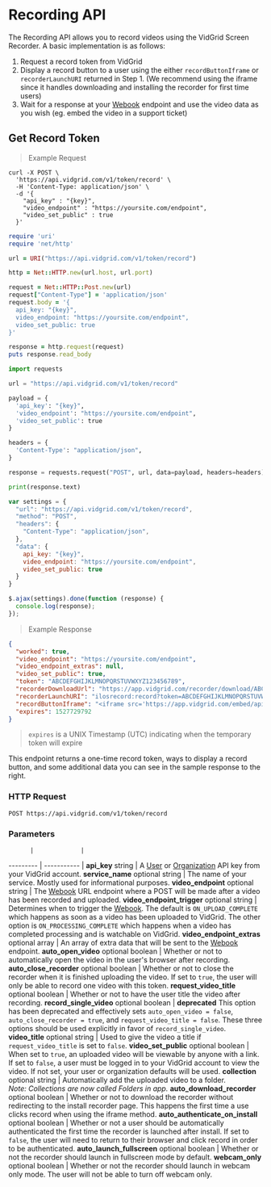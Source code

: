 # Recording API

The Recording API allows you to record videos using the VidGrid Screen Recorder. A basic implementation is as follows:

1. Request a record token from VidGrid
2. Display a record button to a user using the either `recordButtonIframe` or `recorderLaunchURI` returned in Step 1. (We recommend using the iframe since it handles downloading and installing the recorder for first time users)
3. Wait for a response at your [Webook](#webhooks) endpoint and use the video data as you wish (eg. embed the video in a support ticket)

## Get Record Token

> Example Request

```shell
curl -X POST \
  'https://api.vidgrid.com/v1/token/record' \
  -H 'Content-Type: application/json' \
  -d '{
    "api_key" : "{key}",
    "video_endpoint" : "https://yoursite.com/endpoint",
    "video_set_public" : true
  }'
```

```ruby
require 'uri'
require 'net/http'

url = URI("https://api.vidgrid.com/v1/token/record")

http = Net::HTTP.new(url.host, url.port)

request = Net::HTTP::Post.new(url)
request["Content-Type"] = 'application/json'
request.body = '{
  api_key: "{key}",
  video_endpoint: "https://yoursite.com/endpoint",
  video_set_public: true
}'

response = http.request(request)
puts response.read_body
```

```python
import requests

url = "https://api.vidgrid.com/v1/token/record"

payload = {
  'api_key': "{key}",
  'video_endpoint': "https://yoursite.com/endpoint",
  'video_set_public': true
}

headers = {
  'Content-Type': "application/json",
}

response = requests.request("POST", url, data=payload, headers=headers)

print(response.text)
```

```javascript
var settings = {
  "url": "https://api.vidgrid.com/v1/token/record",
  "method": "POST",
  "headers": {
    "Content-Type": "application/json",
  },
  "data": {
    api_key: "{key}",
    video_endpoint: "https://yoursite.com/endpoint",
    video_set_public: true
  }
}

$.ajax(settings).done(function (response) {
  console.log(response);
});
```

> Example Response

```json
{
  "worked": true,
  "video_endpoint": "https://yoursite.com/endpoint",
  "video_endpoint_extras": null,
  "video_set_public": true,
  "token": "ABCDEFGHIJKLMNOPQRSTUVWXYZ123456789",
  "recorderDownloadUrl": "https://app.vidgrid.com/recorder/download/ABCDEFGHIJKLMNOPQRSTUVWXYZ123456789",
  "recorderLaunchURI": "ilosrecord:record?token=ABCDEFGHIJKLMNOPQRSTUVWXYZ123456789",
  "recordButtonIframe": "<iframe src='https://app.vidgrid.com/embed/api/recorder/ABCDEFGHIJKLMNOPQRSTUVWXYZ123456789'></iframe>",
  "expires": 1527729792
}
```

> `expires` is a UNIX Timestamp (UTC) indicating when the temporary token will expire

This endpoint returns a one-time record token, ways to display a record button, and some additional data you can see in the sample response to the right.

### HTTP Request

`POST https://api.vidgrid.com/v1/token/record`

### Parameters

          |             |
--------- | ----------- |
**api_key** string | A [User](#api-key-types) or [Organization](#api-key-types) API key from your VidGrid account.
**service_name** optional string | The name of your service. Mostly used for informational purposes.
**video_endpoint** optional string | The [Webook](#webhooks) URL endpoint where a POST will be made after a video has been recorded and uploaded.
**video_endpoint_trigger** optional string | Determines when to trigger the [Webook](#webhooks). The default is `ON_UPLOAD_COMPLETE` which happens as soon as a video has been uploaded to VidGrid. The other option is `ON_PROCESSING_COMPLETE` which happens when a video has completed processing and is watchable on VidGrid.
**video_endpoint_extras** optional array | An array of extra data that will be sent to the [Webook](#webhooks) endpoint.
**auto_open_video** optional boolean | Whether or not to automatically open the video in the user's browser after recording.
**auto_close_recorder** optional boolean | Whether or not to close the recorder when it is finished uploading the video. If set to `true`, the user will only be able to record one video with this token.
**request_video_title** optional boolean | Whether or not to have the user title the video after recording.
**record_single_video** optional boolean | **deprecated** This option has been deprecated and effectively sets `auto_open_video = false`, `auto_close_recorder = true`, and `request_video_title = false`. These three options should be used explicitly in favor of `record_single_video`.
**video_title** optional string | Used to give the video a title if `request_video_title` is set to `false`.
**video_set_public** optional boolean | When set to `true`, an uploaded video will be viewable by anyone with a link. If set to `false`, a user must be logged in to your VidGrid account to view the video. If not set, your user or organization defaults will be used.
**collection** optional string | Automatically add the uploaded video to a folder. <br> *Note: Collections are now called Folders in app.*
**auto_download_recorder** optional boolean | Whether or not to download the recorder without redirecting to the install recorder page. This happens the first time a use clicks record when using the iframe method.
**auto_authenticate_on_install** optional boolean | Whether or not a user should be automatically authenticated the first time the recorder is launched after install. If set to `false`, the user will need to return to their browser and click record in order to be authenticated.
**auto_launch_fullscreen** optional boolean | Whether or not the recorder should launch in fullscreen mode by default.
**webcam_only** optional boolean | Whether or not the recorder should launch in webcam only mode. The user will not be able to turn off webcam only.
